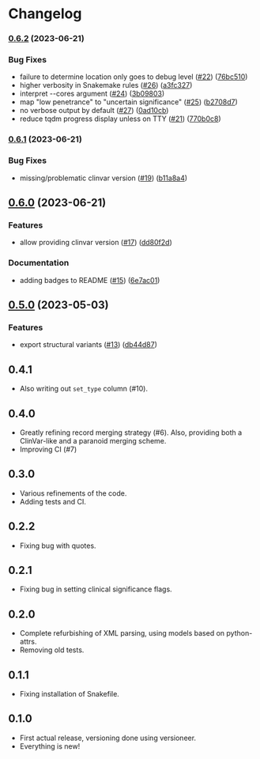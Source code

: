 # Changelog

### [0.6.2](https://www.github.com/bihealth/clinvar-tsv/compare/v0.6.1...v0.6.2) (2023-06-21)


### Bug Fixes

* failure to determine location only goes to debug level ([#22](https://www.github.com/bihealth/clinvar-tsv/issues/22)) ([76bc510](https://www.github.com/bihealth/clinvar-tsv/commit/76bc5105e6f0b26146dcaca43465c1dd59d1aee2))
* higher verbosity in Snakemake rules ([#26](https://www.github.com/bihealth/clinvar-tsv/issues/26)) ([a3fc327](https://www.github.com/bihealth/clinvar-tsv/commit/a3fc3271a8984b39d52c8852f6fe77b05b1193c0))
* interpret --cores argument ([#24](https://www.github.com/bihealth/clinvar-tsv/issues/24)) ([3b09803](https://www.github.com/bihealth/clinvar-tsv/commit/3b098038c47fb33bffabf94510cc9b6fee3f7d43))
* map "low penetrance" to "uncertain significance" ([#25](https://www.github.com/bihealth/clinvar-tsv/issues/25)) ([b2708d7](https://www.github.com/bihealth/clinvar-tsv/commit/b2708d75ad37d4270c253bf6928056c7deba8d84))
* no verbose output by default ([#27](https://www.github.com/bihealth/clinvar-tsv/issues/27)) ([0ad10cb](https://www.github.com/bihealth/clinvar-tsv/commit/0ad10cb8122480d2f46fbb6d2fba1e063be6da3c))
* reduce tqdm progress display unless on TTY ([#21](https://www.github.com/bihealth/clinvar-tsv/issues/21)) ([770b0c8](https://www.github.com/bihealth/clinvar-tsv/commit/770b0c833a2707a88e5ee9c0f2a0eb1435defdc6))

### [0.6.1](https://www.github.com/bihealth/clinvar-tsv/compare/v0.6.0...v0.6.1) (2023-06-21)


### Bug Fixes

* missing/problematic clinvar version ([#19](https://www.github.com/bihealth/clinvar-tsv/issues/19)) ([b11a8a4](https://www.github.com/bihealth/clinvar-tsv/commit/b11a8a435d9269031589106cf8929169893db5ef))

## [0.6.0](https://www.github.com/bihealth/clinvar-tsv/compare/v0.5.0...v0.6.0) (2023-06-21)


### Features

* allow providing clinvar version ([#17](https://www.github.com/bihealth/clinvar-tsv/issues/17)) ([dd80f2d](https://www.github.com/bihealth/clinvar-tsv/commit/dd80f2d10fceab350c61fa8de61bbe6264ad2008))


### Documentation

* adding badges to README ([#15](https://www.github.com/bihealth/clinvar-tsv/issues/15)) ([6e7ac01](https://www.github.com/bihealth/clinvar-tsv/commit/6e7ac013be4c0c7c34df41b69594581a7b8116f9))

## [0.5.0](https://www.github.com/bihealth/clinvar-tsv/compare/v0.4.1...v0.5.0) (2023-05-03)


### Features

* export structural variants ([#13](https://www.github.com/bihealth/clinvar-tsv/issues/13)) ([db44d87](https://www.github.com/bihealth/clinvar-tsv/commit/db44d8739f6f619266f806611950f339b0842352))

## 0.4.1

- Also writing out ``set_type`` column (#10).

## 0.4.0

- Greatly refining record merging strategy (#6).
  Also, providing both a ClinVar-like and a paranoid merging scheme.
- Improving CI (#7)

## 0.3.0

- Various refinements of the code.
- Adding tests and CI.

## 0.2.2

- Fixing bug with quotes.

## 0.2.1

- Fixing bug in setting clinical significance flags.

## 0.2.0

- Complete refurbishing of XML parsing, using models based on python-attrs.
- Removing old tests.

## 0.1.1

- Fixing installation of Snakefile.

## 0.1.0

- First actual release, versioning done using versioneer.
- Everything is new!

